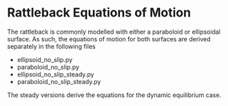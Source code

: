 # Rattleback Equations of Motion
The rattleback is commonly modelled with either a paraboloid or ellipsoidal
surface.  As such, the equations of motion for both surfaces are derived
separately in the following files

* ellipsoid_no_slip.py
* paraboloid_no_slip.py
* ellipsoid_no_slip_steady.py
* paraboloid_no_slip_steady.py

The steady versions derive the equations for the dynamic equilibrium case.
